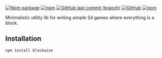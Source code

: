 [![Npm package](https://img.shields.io/npm/v/typedoc-plugin-include-example.svg)](https://www.npmjs.com/package/typedoc-plugin-include-example)
[![npm](https://img.shields.io/npm/dw/typedoc-plugin-include-example)](https://www.npmjs.com/package/typedoc-plugin-include-example)
[![GitHub last commit (branch)](https://img.shields.io/github/last-commit/ferdodo/typedoc-plugin-include-example/master)](https://github.com/ferdodo/typedoc-plugin-include-example)
[![GitHub](https://img.shields.io/github/license/ferdodo/typedoc-plugin-include-example)](https://github.com/ferdodo/typedoc-plugin-include-example)
[![npm](https://img.shields.io/badge/documentation-blue)](https://ferdodo.github.io/typedoc-plugin-include-example/)

Minimalistic utility lib for writing simple 2d games where everything is a block.

## Installation

```bash
npm install blockwise
```
